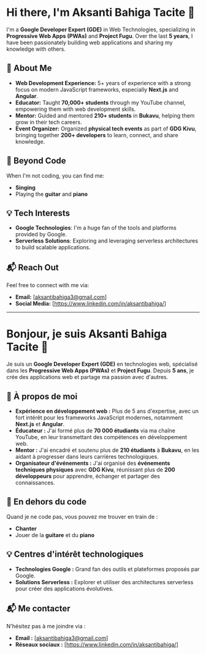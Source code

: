 # Hi there, I'm Aksanti Bahiga Tacite 👋

I'm a **Google Developer Expert (GDE)** in Web Technologies, specializing in **Progressive Web Apps (PWAs)** and **Project Fugu**. Over the last **5 years**, I have been passionately building web applications and sharing my knowledge with others.

## 🌟 About Me
- **Web Development Experience:** 5+ years of experience with a strong focus on modern JavaScript frameworks, especially **Next.js** and **Angular**.
- **Educator:** Taught **70,000+ students** through my YouTube channel, empowering them with web development skills.
- **Mentor:** Guided and mentored **210+ students** in **Bukavu**, helping them grow in their tech careers.
- **Event Organizer:** Organized **physical tech events** as part of **GDG Kivu**, bringing together **200+ developers** to learn, connect, and share knowledge.

## 🎸 Beyond Code
When I'm not coding, you can find me:
- **Singing**
- Playing the **guitar** and **piano**

## 💡 Tech Interests
- **Google Technologies**: I'm a huge fan of the tools and platforms provided by Google.
- **Serverless Solutions**: Exploring and leveraging serverless architectures to build scalable applications.

## 📬 Reach Out
Feel free to connect with me via:
- **Email:** [aksantibahiga3@gmail.com]
- **Social Media:** [https://www.linkedin.com/in/aksantibahiga/]



---

# Bonjour, je suis Aksanti Bahiga Tacite 👋

Je suis un **Google Developer Expert (GDE)** en technologies web, spécialisé dans les **Progressive Web Apps (PWAs)** et **Project Fugu**. Depuis **5 ans**, je crée des applications web et partage ma passion avec d'autres.

## 🌟 À propos de moi
- **Expérience en développement web :** Plus de 5 ans d'expertise, avec un fort intérêt pour les frameworks JavaScript modernes, notamment **Next.js** et **Angular**.
- **Éducateur :** J'ai formé plus de **70 000 étudiants** via ma chaîne YouTube, en leur transmettant des compétences en développement web.
- **Mentor :** J'ai encadré et soutenu plus de **210 étudiants** à **Bukavu**, en les aidant à progresser dans leurs carrières technologiques.
- **Organisateur d'événements :** J'ai organisé des **événements techniques physiques** avec **GDG Kivu**, réunissant plus de **200 développeurs** pour apprendre, échanger et partager des connaissances.

## 🎸 En dehors du code
Quand je ne code pas, vous pouvez me trouver en train de :
- **Chanter**
- Jouer de la **guitare** et du **piano**

## 💡 Centres d'intérêt technologiques
- **Technologies Google :** Grand fan des outils et plateformes proposés par Google.
- **Solutions Serverless :** Explorer et utiliser des architectures serverless pour créer des applications évolutives.

## 📬 Me contacter
N'hésitez pas à me joindre via :
- **Email :** [aksantibahiga3@gmail.com]
- **Réseaux sociaux :** [https://www.linkedin.com/in/aksantibahiga/]


